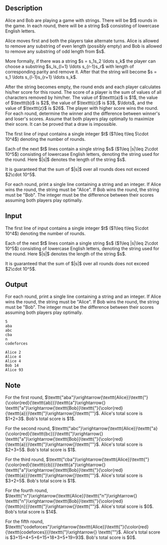 ## Description

<div><p>Alice and Bob are playing a game with strings. There will be $t$ rounds in the game. In each round, there will be a string $s$ consisting of lowercase English letters. </p><p>Alice moves first and both the players take alternate turns. <span class="tex-font-style-bf">Alice is allowed to remove any substring of even length (possibly empty) and Bob is allowed to remove any substring of odd length from $s$</span>.</p><p>More formally, if there was a string $s = s_1s_2 \ldots s_k$ the player can choose a substring $s_ls_{l+1} \ldots s_{r-1}s_r$ with length of corresponding parity and remove it. After that the string will become $s = s_1 \ldots s_{l-1}s_{r+1} \ldots s_k$.</p><p>After the string becomes empty, the round ends and each player calculates his/her score for this round. The score of a player is the sum of values of all characters removed by him/her. The value of $\texttt{a}$ is $1$, the value of $\texttt{b}$ is $2$, the value of $\texttt{c}$ is $3$, $\ldots$, and the value of $\texttt{z}$ is $26$. The player with higher score wins the round. For each round, determine the winner and the difference between winner's and loser's scores. Assume that both players play optimally to maximize their score. It can be proved that a draw is impossible.</p></div><div class="input-specification"><p>The first line of input contains a single integer $t$ ($1\leq t\leq 5\cdot 10^4$) denoting the number of rounds.</p><p>Each of the next $t$ lines contain a single string $s$ ($1\leq |s|\leq 2\cdot 10^5$) consisting of lowercase English letters, denoting the string used for the round. Here $|s|$ denotes the length of the string $s$.</p><p>It is guaranteed that the sum of $|s|$ over all rounds does not exceed $2\cdot 10^5$.</p></div><div class="output-specification"><p>For each round, print a single line containing a string and an integer. If Alice wins the round, the string must be "<span class="tex-font-style-tt">Alice</span>". If Bob wins the round, the string must be "<span class="tex-font-style-tt">Bob</span>". The integer must be the difference between their scores assuming both players play optimally.</p></div>

## Input

<p>The first line of input contains a single integer $t$ ($1\leq t\leq 5\cdot 10^4$) denoting the number of rounds.</p><p>Each of the next $t$ lines contain a single string $s$ ($1\leq |s|\leq 2\cdot 10^5$) consisting of lowercase English letters, denoting the string used for the round. Here $|s|$ denotes the length of the string $s$.</p><p>It is guaranteed that the sum of $|s|$ over all rounds does not exceed $2\cdot 10^5$.</p>

## Output

<p>For each round, print a single line containing a string and an integer. If Alice wins the round, the string must be "<span class="tex-font-style-tt">Alice</span>". If Bob wins the round, the string must be "<span class="tex-font-style-tt">Bob</span>". The integer must be the difference between their scores assuming both players play optimally.</p>





```input1
5
aba
abc
cba
n
codeforces
```




```output1
Alice 2
Alice 4
Alice 4
Bob 14
Alice 93
```



## Note

<p>For the first round, $\texttt{"aba"}\xrightarrow{\texttt{Alice}}\texttt{"}{\color{red}{\texttt{ab}}}\texttt{a"}\xrightarrow{} \texttt{"a"}\xrightarrow{\texttt{Bob}}\texttt{"}{\color{red}{\texttt{a}}}\texttt{"}\xrightarrow{}\texttt{""}$. Alice's total score is $1+2=3$. Bob's total score is $1$.</p><p>For the second round, $\texttt{"abc"}\xrightarrow{\texttt{Alice}}\texttt{"a}{\color{red}{\texttt{bc}}}\texttt{"}\xrightarrow{} \texttt{"a"}\xrightarrow{\texttt{Bob}}\texttt{"}{\color{red}{\texttt{a}}}\texttt{"}\xrightarrow{}\texttt{""}$. Alice's total score is $2+3=5$. Bob's total score is $1$.</p><p>For the third round, $\texttt{"cba"}\xrightarrow{\texttt{Alice}}\texttt{"}{\color{red}{\texttt{cb}}}\texttt{a"}\xrightarrow{} \texttt{"a"}\xrightarrow{\texttt{Bob}}\texttt{"}{\color{red}{\texttt{a}}}\texttt{"}\xrightarrow{}\texttt{""}$. Alice's total score is $3+2=5$. Bob's total score is $1$.</p><p>For the fourth round, $\texttt{"n"}\xrightarrow{\texttt{Alice}}\texttt{"n"}\xrightarrow{} \texttt{"n"}\xrightarrow{\texttt{Bob}}\texttt{"}{\color{red}{\texttt{n}}}\texttt{"}\xrightarrow{}\texttt{""}$. Alice's total score is $0$. Bob's total score is $14$.</p><p>For the fifth round, $\texttt{"codeforces"}\xrightarrow{\texttt{Alice}}\texttt{"}{\color{red}{\texttt{codeforces}}}\texttt{"}\xrightarrow{} \texttt{""}$. Alice's total score is $3+15+4+5+6+15+18+3+5+19=93$. Bob's total score is $0$.</p>
